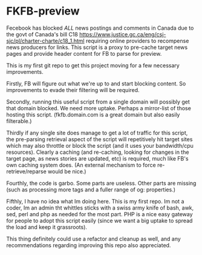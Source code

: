 # FKFB-preview
Fecebook has blocked *ALL* news postings and comments in Canada due to the govt of Canada's bill C18 <https://www.justice.gc.ca/eng/csj-sjc/pl/charter-charte/c18_1.html> requiring online providers to recompense news producers for links. This script is a proxy to pre-cache target news pages and provide header content for FB to parse for preview.

This is my first git repo to get this project moving for a few necessary improvements.

Firstly, FB will figure out what we're up to and start blocking content. So improvements to evade their filtering will be required.

Secondly, running this useful script from a single domain will possibly get that domain blocked. We need more uptake. Perhaps a mirror-list of those hosting this script. (fkfb.domain.com is a great domain but also easily filterable.)

Thirdly if any single site does manage to get a lot of traffic for this script, the pre-parsing retrieval aspect of the script will repetitively hit target sites which may also throttle or block the script (and it uses your bandwidth/cpu resources). Clearly a caching (and re-caching, looking for changes in the target page, as news stories are updated, etc) is required, much like FB's own caching system does. (An external mechanism to force re-retrieve/reparse would be nice.)

Fourthly, the code is garbo. Some parts are useless. Other parts are missing (such as processing more <meta> tags and a fuller range of og: properties.)

Fifthly, I have no idea what Im doing here. This is my first repo. Im not a coder, Im an admin tht whittles sticks with a swiss army knife of bash, awk, sed, perl and php as needed for the most part. PHP is a nice easy gateway for people to adopt this script easily (since we want a big uptake to spread the load and keep it grassroots).

This thing definitely could use a refactor and cleanup as well, and any recommendations regarding improving this repo also appreciated.
